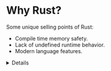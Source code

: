 # Why Rust?

Some unique selling points of Rust:

- Compile time memory safety.
- Lack of undefined runtime behavior.
- Modern language features.

<details>

Make sure to ask the class which languages they have experience with. Depending
on the answer you can highlight different features of Rust:

- Experience with C or C++: Rust eliminates a whole class of _runtime errors_
  via the borrow checker. You get performance like in C and C++, but you don't
  have the memory unsafety issues. In addition, you get a modern language with
  constructs like pattern matching and built-in dependency management.

- Experience with Java, Go, Python, JavaScript...: You get the same memory safety
  as in those languages, plus a similar high-level language feeling. In addition
  you get fast and predictable performance like C and C++ (no garbage collector)
  as well as access to low-level hardware (should you need it)

</details>
